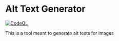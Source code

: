 # Alt Text Generator

[![CodeQL](https://github.com/iOvergaard/alttext/actions/workflows/codeql-analysis.yml/badge.svg)](https://github.com/iOvergaard/alttext/actions/workflows/codeql-analysis.yml)

This is a tool meant to generate alt texts for images
